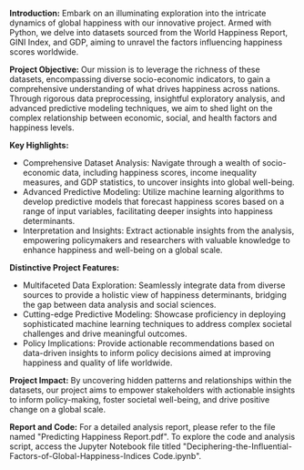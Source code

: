 **Introduction:**
Embark on an illuminating exploration into the intricate dynamics of global happiness with our innovative project. Armed with Python, we delve into datasets sourced from the World Happiness Report, GINI Index, and GDP, aiming to unravel the factors influencing happiness scores worldwide.

**Project Objective:**
Our mission is to leverage the richness of these datasets, encompassing diverse socio-economic indicators, to gain a comprehensive understanding of what drives happiness across nations. Through rigorous data preprocessing, insightful exploratory analysis, and advanced predictive modeling techniques, we aim to shed light on the complex relationship between economic, social, and health factors and happiness levels.

**Key Highlights:**
- Comprehensive Dataset Analysis: Navigate through a wealth of socio-economic data, including happiness scores, income inequality measures, and GDP statistics, to uncover insights into global well-being.
- Advanced Predictive Modeling: Utilize machine learning algorithms to develop predictive models that forecast happiness scores based on a range of input variables, facilitating deeper insights into happiness determinants.
- Interpretation and Insights: Extract actionable insights from the analysis, empowering policymakers and researchers with valuable knowledge to enhance happiness and well-being on a global scale.

**Distinctive Project Features:**
- Multifaceted Data Exploration: Seamlessly integrate data from diverse sources to provide a holistic view of happiness determinants, bridging the gap between data analysis and social sciences.
- Cutting-edge Predictive Modeling: Showcase proficiency in deploying sophisticated machine learning techniques to address complex societal challenges and drive meaningful outcomes.
- Policy Implications: Provide actionable recommendations based on data-driven insights to inform policy decisions aimed at improving happiness and quality of life worldwide.

**Project Impact:**
By uncovering hidden patterns and relationships within the datasets, our project aims to empower stakeholders with actionable insights to inform policy-making, foster societal well-being, and drive positive change on a global scale.

**Report and Code:**
For a detailed analysis report, please refer to the file named "Predicting Happiness Report.pdf". To explore the code and analysis script, access the Jupyter Notebook file titled "Deciphering-the-Influential-Factors-of-Global-Happiness-Indices Code.ipynb".

